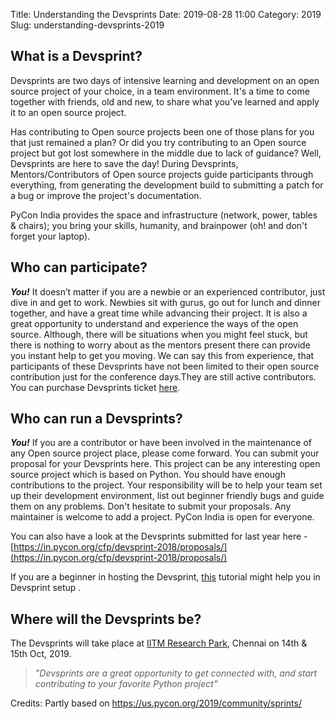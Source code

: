 Title: Understanding the Devsprints
Date: 2019-08-28 11:00
Category: 2019
Slug: understanding-devsprints-2019

## What is a Devsprint?

Devsprints are two days of intensive learning and development on an
open source project of your choice, in a team environment. It's a time
to come together with friends, old and new, to share what you've
learned and apply it to an open source project.

<!-- PELICAN_END_SUMMARY -->

Has contributing to Open source projects been one of those plans for
you that just remained a plan? Or did you try contributing to an Open
source project but got lost somewhere in the middle due to lack of
guidance? Well, Devsprints are here to save the day! During
Devsprints, Mentors/Contributors of Open source projects guide
participants through everything, from generating the development build
to submitting a patch for a bug or improve the project's
documentation.

PyCon India provides the space and infrastructure (network, power,
tables & chairs); you bring your skills, humanity, and brainpower (oh!
and don't forget your laptop).

## Who can participate?

***You!*** It doesn’t matter if you are a newbie or an experienced
contributor, just dive in and get to work. Newbies sit with gurus, go
out for lunch and dinner together, and have a great time while
advancing their project. It is also a great opportunity to understand
and experience the ways of the open source. Although, there will be
situations when you might feel stuck, but there is nothing to worry
about as the mentors present there can provide you instant help to get
you moving. We can say this from experience, that participants of
these Devsprints have not been limited to their open source
contribution just for the conference days.They are still active
contributors. You can purchase Devsprints ticket
[here](https://in.pycon.org/2019/#tickets).

## Who can run a Devsprints?

***You!*** If you are a contributor or have been involved in the
maintenance of any Open source project place, please come forward. You
can submit your proposal for your Devsprints here. This project can be
any interesting open source project which is based on Python. You
should have enough contributions to the project. Your responsibility
will be to help your team set up their development environment, list
out beginner friendly bugs and guide them on any problems. Don't
hesitate to submit your proposals. Any maintainer is welcome to add a
project. PyCon India is open for everyone.

You can also have a look at the Devsprints submitted for last year
here -
[https://in.pycon.org/cfp/devsprint-2018/proposals/](https://in.pycon.org/cfp/devsprint-2018/proposals/)

If you are a beginner in hosting the Devsprint,
[this](https://opensourceevents.github.io/) tutorial might help you in
Devsprint setup .

## Where will the Devsprints be?

The Devsprints will take place at [IITM Research
Park](https://goo.gl/maps/3Jk2Aw4Suun1PCQK7), Chennai on 14th & 15th
Oct, 2019.

>*"Devsprints are a great opportunity to get connected with, and start
  contributing to your favorite Python project"*

Credits: Partly based on https://us.pycon.org/2019/community/sprints/
